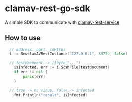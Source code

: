 # clamav-rest-go-sdk

A simple SDK to communicate with [clamav-rest-service](https://github.com/dcssoftware/clamav-rest-service)

## How to use

```go
  // address, port, isHttps
  i := NewclamAVRestInstance("127.0.0.1", 33779, false)

  // testdocument -> []byte("...")
	isInfected, err := i.ScanFile(testdocument)
	if err != nil {
		panic(err)
	}

  // true -> no virus, false -> infected
	fmt.Println("result", isInfected)
```

